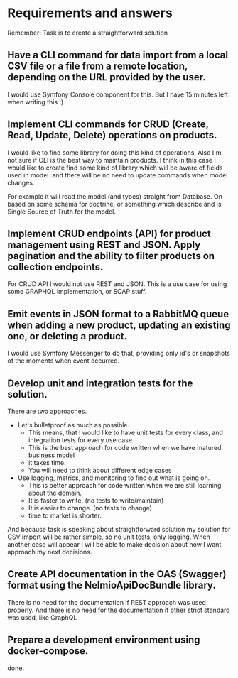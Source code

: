 # Requirements and answers
Remember: Task is to create a straightforward solution

## Have a CLI command for data import from a local CSV file or a file from a remote location, depending on the URL provided by the user.
I would use Symfony Console component for this. But I have 15 minutes left when writing this :)

## Implement CLI commands for CRUD (Create, Read, Update, Delete) operations on products.
I would like to find some library for doing this kind of operations.
Also I'm not sure if CLI is the best way to maintain products.
I think in this case I would like to create find some kind of library which will be aware of fields used in model.
and there will be no need to update commands when model changes.

For example it will read the model (and types) straight from Database.
On based on some schema for doctrine, or something which describe and is Single Source of Truth for the model.

## Implement CRUD endpoints (API) for product management using REST and JSON. Apply pagination and the ability to filter products on collection endpoints.
For CRUD API I would not use REST and JSON.
This is a use case for using some GRAPHQL implementation,
or SOAP stuff.

## Emit events in JSON format to a RabbitMQ queue when adding a new product, updating an existing one, or deleting a product.
I would use Symfony Messenger to do that, providing only id's or snapshots of the moments when event occurred.

## Develop unit and integration tests for the solution. 
There are two approaches.
- Let's bulletproof as much as possible. 
  - This means, that I would like to have unit tests for every class, and integration tests for every use case.
  - This is the best approach for code written when we have matured business model
  - it takes time.
  - You will need to think about different edge cases
- Use logging, metrics, and monitoring to find out what is going on.
  - This is better approach for code written when we are still learning about the domain.
  - It is faster to write. (no tests to write/maintain)
  - It is easier to change. (no tests to change)
  - time to market is shorter.

And because task is speaking about straightforward solution my solution for CSV import will be rather simple, so no unit tests, only logging.
When another case will appear I will be able to make decision about how I want approach my next decisions.

## Create API documentation in the OAS (Swagger) format using the NelmioApiDocBundle library.
There is no need for the documentation if REST approach was used properly.
And there is no need for the documentation if other strict standard was used, like GraphQL

## Prepare a development environment using docker-compose.
done.